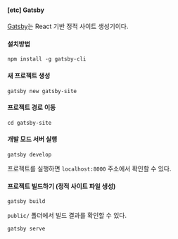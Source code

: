 #### [etc] Gatsby

[Gatsby](<https://www.gatsbyjs.org/>)는 React 기반 정적 사이트 생성기이다. 



#### 설치방법

```shell
npm install -g gatsby-cli
```



#### 새 프로젝트 생성

```shell
gatsby new gatsby-site
```



#### 프로젝트 경로 이동

```shell
cd gatsby-site
```



#### 개발 모드 서버 실행

```shell
gatsby develop
```

프로젝트를 실행하면 `localhost:8000` 주소에서 확인할 수 있다.



#### 프로젝트 빌드하기 (정적 사이트 파일 생성)

```shell
gatsby build
```

`public/` 폴더에서 빌드 결과를 확인할 수 있다.



```shell
gatsby serve
```

